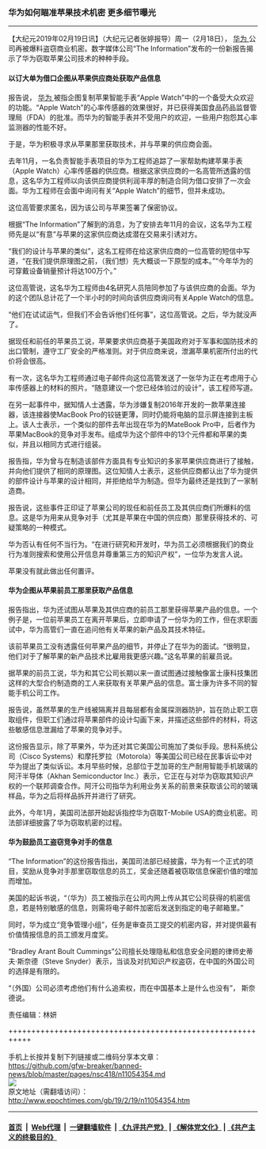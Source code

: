### 华为如何瞄准苹果技术机密 更多细节曝光
------------------------

<p>
 【大纪元2019年02月19日讯】（大纪元记者张婷报导）周一（2月18日），
 <a href="http://www.epochtimes.com/gb/tag/%E5%8D%8E%E4%B8%BA.html">
  华为
 </a>
 公司再被爆料盗窃商业机密。数字媒体公司“The Information”发布的一份新报告揭示了华为窃取苹果公司技术的种种手段。
</p>
<h4>
 以订大单为借口企图从苹果供应商处获取产品信息
</h4>
<p>
 报告说，
 <a href="http://www.epochtimes.com/gb/tag/%E5%8D%8E%E4%B8%BA.html">
  华为
 </a>
 被指企图复制苹果智能手表“Apple Watch”中的一个备受大众欢迎的功能。“Apple Watch”的心率传感器的效果很好，并已获得美国食品药品监督管理局（FDA）的批准。而华为的智能手表并不受用户的欢迎，一些用户抱怨其心率监测器的性能不好。
</p>
<p>
 于是，华为积极寻求从苹果那里获取技术，并与苹果的供应商会面。
</p>
<p>
 去年11月，一名负责智能手表项目的华为工程师追踪了一家帮助构建苹果手表（Apple Watch）心率传感器的供应商。根据这家供应商的一名高管所透露的信息，这名华为工程师以向该供应商提供利润丰厚的制造合同为借口安排了一次会面。华为工程师在会面中询问有关“Apple Watch”的细节，但并未成功。
</p>
<p>
 这位高管要求匿名，因为该公司与苹果签署了保密协议。
</p>
<p>
 根据“The Information”了解到的消息，为了安排去年11月的会议，这名华为工程师先是以“有意”与苹果的这家供应商达成潜在交易来引诱对方。
</p>
<p>
 “我们的设计与苹果的类似”，这名工程师在给这家供应商的一位高管的短信中写道，“在我们提供原理图之前，（我们想）先大概谈一下原型的成本。”“今年华为的可穿戴设备销量预计将达100万个。”
</p>
<p>
 这位高管说，这名华为工程师由4名研究人员陪同参加了与该供应商的会面。华为的这个团队总计花了一个半小时的时间向该供应商询问有关Apple Watch的信息。
</p>
<p>
 “他们在试试运气，但我们不会告诉他们任何事”，这位高管说。之后，华为就没声了。
</p>
<p>
 据现任和前任的苹果员工说，苹果要求供应商基于美国政府对于军事和国防技术的出口管制，遵守工厂安全的严格准则。对于供应商来说，泄漏苹果机密所付出的代价将会很高。
</p>
<p>
 有一次，这名华为工程师通过电子邮件向这位高管发送了一张华为正在考虑用于心率传感器上的材料的照片。“随意建议一个您已经体验过的设计”，该工程师写道。
</p>
<p>
 在另一起事件中，据知情人士透露，华为涉嫌复制2016年开发的一款苹果连接器，该连接器使MacBook Pro的铰链更薄，同时仍能将电脑的显示屏连接到主板上。该人士表示，一个类似的部件去年出现在华为的MateBook Pro中，后者作为苹果MacBook的竞争对手发布。组成华为这个部件中的13个元件都和苹果的类似，并且以相同方式进行组装。
</p>
<p>
 报告指，华为曾与在制造该部件方面具有专业知识的多家苹果供应商进行了接触，并向他们提供了相同的原理图。这位知情人士表示，这些供应商都认出了华为提供的部件设计与苹果的设计相同，并拒绝给华为制造。但华为最终还是找到了一家制造商。
</p>
<p>
 报告说，这些事件正印证了苹果公司的现任和前任员工及其供应商们所爆料的信息。这是华为用来从竞争对手（尤其是苹果在中国的供应商）那里获得技术的、可疑策略的一种模式。
</p>
<p>
 华为否认有任何不当行为。“在进行研究和开发时，华为员工必须根据我们的商业行为准则搜索和使用公开信息并尊重第三方的知识产权”，一位华为发言人说。
</p>
<p>
 苹果没有就此做出任何置评。
</p>
<h4>
 华为企图从苹果前员工那里获取产品信息
</h4>
<p>
 报告指出，华为还试图从苹果及其供应商的前员工那里获得苹果产品的信息。一个例子是，一位前苹果员工在离开苹果后，立即申请了一份华为的工作，但在求职面试中，华为高管们一直在追问他有关苹果的新产品及其技术特征。
</p>
<p>
 该前苹果员工没有透露任何苹果产品的细节，并停止了在华为的面试。“很明显，他们对于了解苹果的新产品技术比雇用我更感兴趣。”这名苹果的前雇员说。
</p>
<p>
 据苹果的前员工说，华为和其它公司长期以来一直试图通过接触像富士康科技集团这样的大型合约制造商的工人来获取有关苹果产品的信息。富士康为许多不同的智能手机公司工作。
</p>
<p>
 报告说，虽然苹果的生产线被隔离并且每层都有金属探测器防护，旨在防止职工窃取组件，但职工们通过将苹果部件的设计勾画下来，并描述这些部件的材料，将这些敏感信息泄漏给了苹果的竞争对手。
</p>
<p>
 这份报告显示，除了苹果外，华为还对其它美国公司施加了类似手段。思科系统公司（Cisco Systems）和摩托罗拉（Motorola）等美国公司已经在民事诉讼中对华为提出了类似诉讼。本月早些时候，总部位于芝加哥的生产耐用智能手机玻璃的阿汗半导体（Akhan Semiconductor Inc.）表示，它正在与对华为窃取其知识产权的一个联邦调查合作。阿汗公司指华为利用业务关系的前景来获取该公司的玻璃样品，华为之后将样品拆开并进行了研究。
</p>
<p>
 此外，今年1月，美国司法部开始起诉指控华为窃取T-Mobile USA的商业机密。司法部详细披露了华为窃取机密的过程。
</p>
<h4>
 华为鼓励员工盗窃竞争对手的信息
</h4>
<p>
 “The Information”的这份报告指出，美国司法部已经披露，华为有一个正式的项目，奖励从竞争对手那里窃取信息的员工，奖金还随着被窃取信息保密价值的增加而增加。
</p>
<p>
 美国的起诉书说，“（华为）员工被指示在公司内网上传从其它公司获得的机密信息，若是特别敏感的信息，则需将电子邮件加密后发送到指定的电子邮箱里。”
</p>
<p>
 同时，华为成立“竞争管理小组”，任务是审查员工提交的机密内容，并对提供最有价值情报信息的员工颁发月度奖。
</p>
<p>
 “Bradley Arant Boult Cummings”公司擅长处理隐私和信息安全问题的律师史蒂夫‧斯奈德（Steve Snyder）表示，当谈及对抗知识产权盗窃，在中国的外国公司的选择是有限的。
</p>
<p>
 “（外国）公司必须考虑他们有什么追索权，而在中国基本上是什么也没有”， 斯奈德说。
</p>
<p>
 责任编辑：林妍
</p>

+++++++++++++++++++++++++++++++++++++++++++++++++++++++++++<br/><br/>
手机上长按并复制下列链接或二维码分享本文章：<br/>
https://github.com/gfw-breaker/banned-news/blob/master/pages/nsc418/n11054354.md <br/>
<a href='https://github.com/gfw-breaker/banned-news/blob/master/pages/nsc418/n11054354.md'><img src='https://github.com/gfw-breaker/banned-news/blob/master/pages/nsc418/n11054354.md.png'/></a> <br/>
原文地址（需翻墙访问）：http://www.epochtimes.com/gb/19/2/19/n11054354.htm


------------------------
#### [首页](https://github.com/gfw-breaker/banned-news/blob/master/README.md) &nbsp;|&nbsp; [Web代理](https://github.com/labour-camp/helloworld) &nbsp;|&nbsp; [一键翻墙软件](https://github.com/gfw-breaker/nogfw/blob/master/README.md) &nbsp;| [《九评共产党》](https://github.com/gfw-breaker/9ping.md/blob/master/README.md#九评之一评共产党是什么) | [《解体党文化》](https://github.com/gfw-breaker/jtdwh.md/blob/master/README.md) | [《共产主义的终极目的》](https://github.com/gfw-breaker/gczydzjmd.md/blob/master/README.md)


